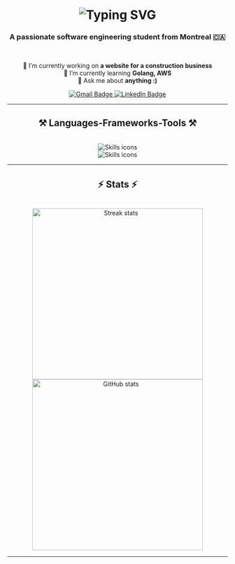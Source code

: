 <h1 align="center">
  <img src="https://readme-typing-svg.herokuapp.com/?font=Righteous&size=35&center=true&vCenter=true&width=500&height=70&duration=4000&lines=Hi+There!+👋;+I'm+Sanjay+Thambithurai!" alt="Typing SVG" />
</h1>

<h3 align="center">A passionate software engineering student from Montreal 🇨🇦</h3>

<br/>

<div align="center">
 
 🔭 I’m currently working on **a website for a construction business**  
 🌱 I’m currently learning **Golang, AWS**  
 💬 Ask me about **anything :)**

</div>

<div align="center"> 
  <a href="mailto:ssthambithurai@gmail.com">
    <img src="https://img.shields.io/badge/Gmail-333333?style=for-the-badge&logo=gmail&logoColor=red" alt="Gmail Badge" />
  </a>
  <a href="https://www.linkedin.com/in/sanjaythambithurai/" target="_blank">
    <img src="https://img.shields.io/badge/LinkedIn-0077B5?style=for-the-badge&logo=linkedin&logoColor=white" alt="LinkedIn Badge" />
  </a>
</div>

<hr/>

<h2 align="center">⚒️ Languages-Frameworks-Tools ⚒️</h2>
<br/>
<div align="center">
    <img src="https://skillicons.dev/icons?i=react,bootstrap,html,css,vscode,github,figma,git" alt="Skills icons" /><br>
    <img src="https://skillicons.dev/icons?i=nodejs,python,javascript,typescript,mongodb,java,mysql,flask" alt="Skills icons" />
</div>

<hr/>

<h2 align="center">⚡ Stats ⚡</h2>
<br/>
<div align="center">
  <img width="390" src="https://streak-stats.demolab.com/?user=jay-thambi&count_private=true&theme=react&border_radius=10" alt="Streak stats"/>
  <img width="390" src="https://github-readme-stats.vercel.app/api?username=jay-thambi&count_private=true&show_icons=true&theme=react&rank_icon=github&border_radius=10" alt="GitHub stats" />
</div>

<hr/>
